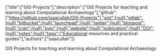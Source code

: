 {"title":["GIS-Projects"],"description":["GIS Projects for teaching and learning about Computational Archaeology"],"github":["https://github.com/isaacullah/GIS-Projects"],"gist":[null],"gitlab":[null],"bitbucket":[null],"launchpad":[null],"twitter":[null],"blogpost":[null],"cran":[null],"pypi":[null],"website":[null],"publication":[null],"DOI":[null],"notes":[null],"tags":["Educational resources and practical guides"],"authors":["isaacullah"]}

GIS Projects for teaching and learning about Computational Archaeology